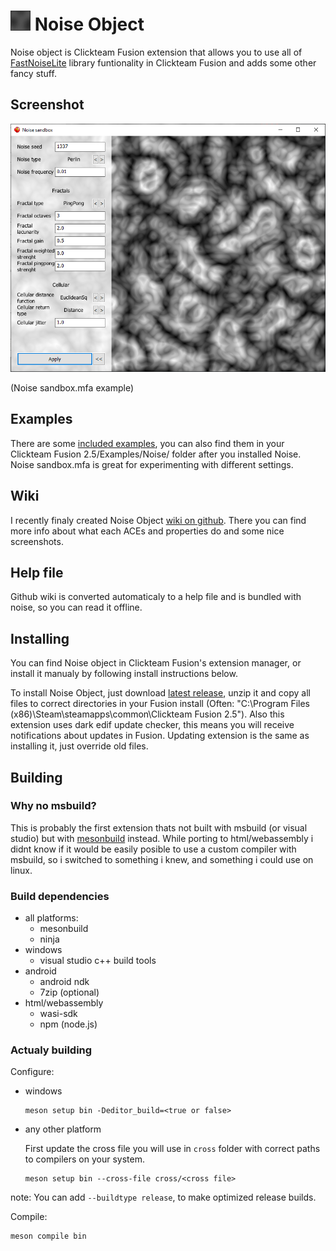
# ![Icon](https://raw.githubusercontent.com/kapi1525/NoiseExtensionResources/master/Icon.png) Noise Object

Noise object is Clickteam Fusion extension that allows you to use all of [FastNoiseLite](https://github.com/Auburn/FastNoiseLite) library funtionality in Clickteam Fusion and adds some other fancy stuff.


## Screenshot

![Screenshot](https://raw.githubusercontent.com/kapi1525/NoiseExtensionResources/master/ss.png)

(Noise sandbox.mfa example)


## Examples

There are some [included examples](Examples/Noise/), you can also find them in your Clickteam Fusion 2.5/Examples/Noise/ folder after you installed Noise.
Noise sandbox.mfa is great for experimenting with different settings.


## Wiki

I recently finaly created Noise Object [wiki on github](https://github.com/kapi1525/NoiseExtension/wiki). There you can find more info about what each ACEs and properties do and some nice screenshots.


## Help file

Github wiki is converted automaticaly to a help file and is bundled with noise, so you can read it offline.


## Installing

You can find Noise object in Clickteam Fusion's extension manager, or install it manualy by following install instructions below.

To install Noise Object, just download [latest release](https://github.com/kapi1525/NoiseExtension/releases/latest), unzip it and copy all files to correct directories in your Fusion install (Often: "C:\Program Files (x86)\Steam\steamapps\common\Clickteam Fusion 2.5\"). Also this extension uses dark edif update checker, this means you will receive notifications about updates in Fusion. Updating extension is the same as installing it, just override old files.


## Building

### Why no msbuild?

This is probably the first extension thats not built with msbuild (or visual studio) but with [mesonbuild](https://mesonbuild.com/) instead.
While porting to html/webassembly i didnt know if it would be easily posible to use a custom compiler with msbuild, so i switched to something i knew, and something i could use on linux.

### Build dependencies

- all platforms:
  - mesonbuild
  - ninja
- windows
  - visual studio c++ build tools
- android
  - android ndk
  - 7zip (optional)
- html/webassembly
  - wasi-sdk
  - npm (node.js)

### Actualy building

Configure:
- windows
  ```console
  meson setup bin -Deditor_build=<true or false>
  ```
- any other platform

  First update the cross file you will use in `cross` folder with correct paths to compilers on your system.
  ```console
  meson setup bin --cross-file cross/<cross file>
  ```
note: You can add `--buildtype release`, to make optimized release builds.

Compile:
```console
meson compile bin
```